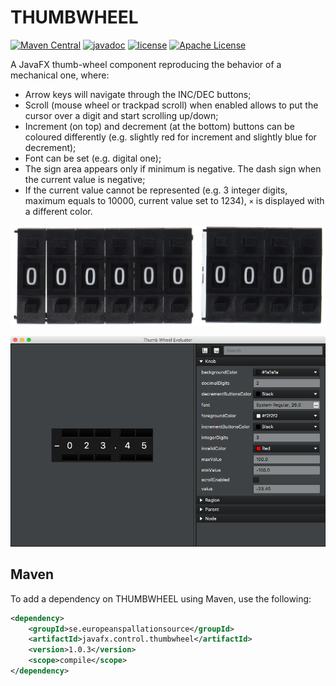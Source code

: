 # THUMBWHEEL

[![Maven Central](https://img.shields.io/maven-central/v/se.europeanspallationsource/javafx.control.thumbwheel.svg)](https://search.maven.org/#search%7Cga%7C1%7Cg%3A%22se.europeanspallationsource%22)
[![javadoc](https://www.javadoc.io/badge/se.europeanspallationsource/javafx.control.thumbwheel.svg)](https://www.javadoc.io/doc/se.europeanspallationsource/javafx.control.thumbwheel)
[![license](https://img.shields.io/github/license/mashape/apistatus.svg)]()
[![Apache License](https://img.shields.io/badge/license-Apache%20License%202.0-blueyellow.svg)](http://www.apache.org/licenses/LICENSE-2.0)


A JavaFX thumb-wheel component reproducing the behavior of a mechanical one, where:

- Arrow keys will navigate through the INC/DEC buttons;
- Scroll (mouse wheel or trackpad scroll) when enabled allows to put the cursor over a digit and start scrolling up/down;
- Increment (on top) and decrement (at the bottom) buttons can be coloured differently (e.g. slightly red for increment and slightly blue for decrement);
- Font can be set (e.g. digital one);
- The sign area appears only if minimum is negative. The dash sign when the current value is negative;
- If the current value cannot be represented (e.g. 3 integer digits, maximum equals to 10000, current value set to 1234), `×` is displayed with a different color.

![Thumbwheel Switch](https://github.com/ESSICS/THUMBWHEEL/blob/master/doc/thumbwheel-switch.jpg)

![Thumb Wheel Evaluator](https://github.com/ESSICS/THUMBWHEEL/blob/master/doc/thumbwheel-evaluator.png)

## Maven

To add a dependency on THUMBWHEEL using Maven, use the following:

```xml
<dependency>
    <groupId>se.europeanspallationsource</groupId>
    <artifactId>javafx.control.thumbwheel</artifactId>
    <version>1.0.3</version>
    <scope>compile</scope>
</dependency>
```

